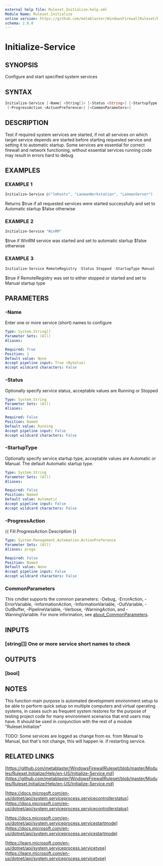 ```yaml
---
external help file: Ruleset.Initialize-help.xml
Module Name: Ruleset.Initialize
online version: https://github.com/metablaster/WindowsFirewallRuleset/blob/master/Modules/Ruleset.Initialize/Help/en-US/Initialize-Service.md
schema: 2.0.0
---
```


# Initialize-Service

## SYNOPSIS

Configure and start specified system services

## SYNTAX

```powershell
Initialize-Service [-Name] <String[]> [-Status <String>] [-StartupType <String>]
 [-ProgressAction <ActionPreference>] [<CommonParameters>]
```

## DESCRIPTION

Test if required system services are started, if not all services on which target service depends
are started before starting requested service and setting it to automatic startup.
Some services are essential for correct firewall and network functioning,
without essential services running code may result in errors hard to debug

## EXAMPLES

### EXAMPLE 1

```powershell
Initialize-Service @("lmhosts", "LanmanWorkstation", "LanmanServer")
```

Returns $true if all requested services were started successfully and set to
Automatic startup $false otherwise

### EXAMPLE 2

```powershell
Initialize-Service "WinRM"
```

$true if WinRM service was started and set to automatic startup $false otherwise

### EXAMPLE 3

```powershell
Initialize-Service RemoteRegistry -Status Stopped -StartupType Manual
```

$true if RemoteRegistry was set to either stopped or started and set to Manual startup type

## PARAMETERS

### -Name

Enter one or more service (short) names to configure

```yaml
Type: System.String[]
Parameter Sets: (All)
Aliases:

Required: True
Position: 1
Default value: None
Accept pipeline input: True (ByValue)
Accept wildcard characters: False
```

### -Status

Optionally specify service status, acceptable values are Running or Stopped

```yaml
Type: System.String
Parameter Sets: (All)
Aliases:

Required: False
Position: Named
Default value: Running
Accept pipeline input: False
Accept wildcard characters: False
```

### -StartupType

Optionally specify service startup type, acceptable values are Automatic or Manual.
The default Automatic startup type.

```yaml
Type: System.String
Parameter Sets: (All)
Aliases:

Required: False
Position: Named
Default value: Automatic
Accept pipeline input: False
Accept wildcard characters: False
```

### -ProgressAction

{{ Fill ProgressAction Description }}

```yaml
Type: System.Management.Automation.ActionPreference
Parameter Sets: (All)
Aliases: proga

Required: False
Position: Named
Default value: None
Accept pipeline input: False
Accept wildcard characters: False
```

### CommonParameters

This cmdlet supports the common parameters: -Debug, -ErrorAction, -ErrorVariable, -InformationAction, -InformationVariable, -OutVariable, -OutBuffer, -PipelineVariable, -Verbose, -WarningAction, and -WarningVariable. For more information, see [about_CommonParameters](http://go.microsoft.com/fwlink/?LinkID=113216).

## INPUTS

### [string[]] One or more service short names to check

## OUTPUTS

### [bool]

## NOTES

This function main purpose is automated development environment setup to be able to perform quick
setup on multiple computers and virtual operating systems, in cases such as frequent system restores
for the purpose of testing project code for many environment scenarios that end users may have.
It should be used in conjunction with the rest of a module "Ruleset.Initialize"

TODO: Some services are logged as change from ex.
from Manual to Manual, but that's not change,
this will happen ie.
if restarting service.

## RELATED LINKS

[https://github.com/metablaster/WindowsFirewallRuleset/blob/master/Modules/Ruleset.Initialize/Help/en-US/Initialize-Service.md](https://github.com/metablaster/WindowsFirewallRuleset/blob/master/Modules/Ruleset.Initialize/Help/en-US/Initialize-Service.md)

[https://docs.microsoft.com/en-us/dotnet/api/system.serviceprocess.servicecontrollerstatus](https://docs.microsoft.com/en-us/dotnet/api/system.serviceprocess.servicecontrollerstatus)

[https://docs.microsoft.com/en-us/dotnet/api/system.serviceprocess.servicestartmode](https://docs.microsoft.com/en-us/dotnet/api/system.serviceprocess.servicestartmode)

[https://learn.microsoft.com/en-us/dotnet/api/system.serviceprocess.servicetype](https://learn.microsoft.com/en-us/dotnet/api/system.serviceprocess.servicetype)
